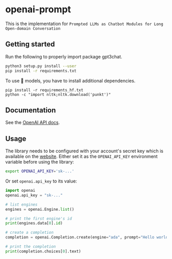 # openai-prompt

This is the implementation for `Prompted LLMs as Chatbot Modules for Long Open-domain Conversation`

## Getting started

Run the following to properly import package gpt3chat.

```bash
python3 setup.py install --user
pip install -r requirements.txt
```

To use 🤗 models, you have to install additional dependencies.
```
pip install -r requirements_hf.txt
python -c "import nltk;nltk.download('punkt')"
```

## Documentation

See the [OpenAI API docs](https://beta.openai.com/docs/api-reference?lang=python).

## Usage

The library needs to be configured with your account's secret key which is available on the [website](https://beta.openai.com/account/api-keys). Either set it as the `OPENAI_API_KEY` environment variable before using the library:

```bash
export OPENAI_API_KEY='sk-...'
```

Or set `openai.api_key` to its value:

```python
import openai
openai.api_key = "sk-..."

# list engines
engines = openai.Engine.list()

# print the first engine's id
print(engines.data[0].id)

# create a completion
completion = openai.Completion.create(engine="ada", prompt="Hello world")

# print the completion
print(completion.choices[0].text)
```
